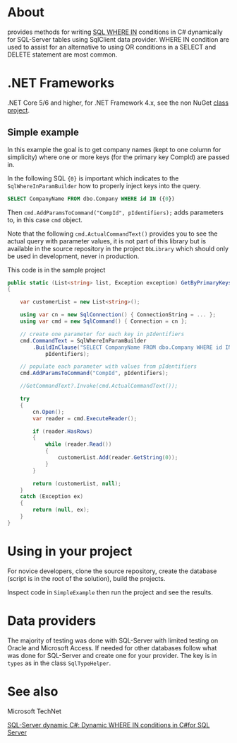 ﻿# About

provides methods for writing [SQL WHERE IN](https://docs.microsoft.com/en-us/sql/t-sql/language-elements/in-transact-sql?view=sql-server-2017) conditions in C# dynamically for SQL-Server tables using SqlClient data provider. WHERE IN condition are used to assist for an alternative to using OR conditions in a SELECT and DELETE statement are most common. 

# .NET Frameworks

.NET Core 5/6 and higher, for .NET Framework 4.x, see the non NuGet [class project](https://github.com/karenpayneoregon/dyynamic-sql-where-in/tree/master/SqlUtilityLibrary).

## Simple example

In this example the goal is to get company names (kept to one column for simplicity) where one or more keys (for the primary key CompId) are passed in.


In the following SQL `{0}` is important which indicates to the `SqlWhereInParamBuilder` how to properly inject keys into the query.

```sql
SELECT CompanyName FROM dbo.Company WHERE id IN ({0})
```

Then `cmd.AddParamsToCommand("CompId", pIdentifiers);` adds parameters to, in this case `cmd` object.

Note  that the following  `cmd.ActualCommandText()` provides you to see the actual query with parameter values, it is not part of this library but is available in the source repository in the project `DbLibrary` which should only be used in development, never in production.


This code is in the sample project

```csharp
public static (List<string> list, Exception exception) GetByPrimaryKeys(List<int> pIdentifiers)
{

    var customerList = new List<string>();

    using var cn = new SqlConnection() { ConnectionString = ... };
    using var cmd = new SqlCommand() { Connection = cn };

    // create one parameter for each key in pIdentifiers
    cmd.CommandText = SqlWhereInParamBuilder
        .BuildInClause("SELECT CompanyName FROM dbo.Company WHERE id IN ({0})", "CompId",
            pIdentifiers);

    // populate each parameter with values from pIdentifiers
    cmd.AddParamsToCommand("CompId", pIdentifiers);

    //GetCommandText?.Invoke(cmd.ActualCommandText());

    try
    {
        cn.Open();
        var reader = cmd.ExecuteReader();

        if (reader.HasRows)
        {
            while (reader.Read())
            {
                customerList.Add(reader.GetString(0));
            }
        }

        return (customerList, null);
    }
    catch (Exception ex)
    {
        return (null, ex);
    }
}
```

# Using in your project

For novice developers, clone the source repository, create the database (script is in the root of the solution), build the projects.

Inspect code in `SimpleExample` then run the project and see the results.

# Data providers

The majority of testing was done with SQL-Server with limited testing on Oracle and Microsoft Access. If needed for other databases follow what was done for SQL-Server and create one for your provider. The key is in `types` as in the class `SqlTypeHelper`.


# See also

Microsoft TechNet

[SQL-Server dynamic C#: Dynamic WHERE IN conditions in C#for SQL Server](https://social.technet.microsoft.com/wiki/contents/articles/51874.sql-server-dynamic-c-dynamic-where-in-conditions-in-c-for-sql-server.aspx)

